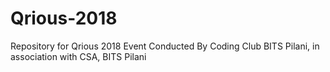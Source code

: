 # Qrious-2018
Repository for Qrious 2018 Event Conducted By Coding Club BITS Pilani, in association with CSA, BITS Pilani
